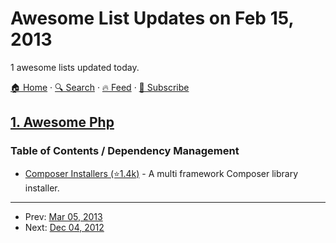 # Awesome List Updates on Feb 15, 2013

1 awesome lists updated today.

[🏠 Home](/README.md) · [🔍 Search](https://www.trackawesomelist.com/search/) · [🔥 Feed](https://www.trackawesomelist.com/rss.xml) · [📮 Subscribe](https://trackawesomelist.us17.list-manage.com/subscribe?u=d2f0117aa829c83a63ec63c2f&id=36a103854c)



## [1. Awesome Php](/content/ziadoz/awesome-php/README.md)

### Table of Contents / Dependency Management

*   [Composer Installers (⭐1.4k)](https://github.com/composer/installers) - A  multi framework Composer library installer.

---

- Prev: [Mar 05, 2013](/content/2013/03/05/README.md)
- Next: [Dec 04, 2012](/content/2012/12/04/README.md)